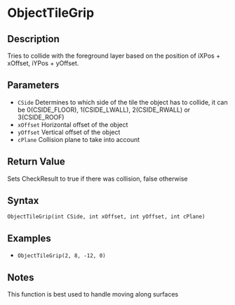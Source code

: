 # ObjectTileGrip

## Description
Tries to collide with the foreground layer based on the position of iXPos + xOffset, iYPos + yOffset.

## Parameters
- `CSide`
Determines to which side of the tile the object has to collide, it can be 0(CSIDE_FLOOR), 1(CSIDE_LWALL), 2(CSIDE_RWALL) or 3(CSIDE_ROOF)
- `xOffset`
Horizontal offset of the object
- `yOffset`
Vertical offset of the object
- `cPlane`
Collision plane to take into account

## Return Value
Sets CheckResult to true if there was collision, false otherwise

## Syntax
```ObjectTileGrip(int CSide, int xOffset, int yOffset, int cPlane)```

## Examples
- ```ObjectTileGrip(2, 8, -12, 0)```

## Notes
This function is best used to handle moving along surfaces